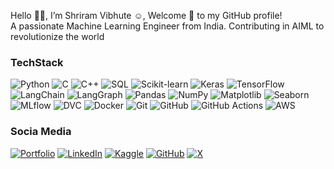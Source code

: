 Hello 👋🏻, I’m Shriram Vibhute ☺️, Welcome 🙏 to my GitHub profile!  
A passionate Machine Learning Engineer from India. Contributing in AIML to revolutionize the world<br>

### TechStack
![Python](https://img.shields.io/badge/python-3670A0?style=flat&logo=python&logoColor=ffdd54)
![C](https://img.shields.io/badge/c-%2300599C.svg?style=flat&logo=c&logoColor=white)
![C++](https://img.shields.io/badge/c++-%2300599C.svg?style=flat&logo=c%2B%2B&logoColor=white)
![SQL](https://img.shields.io/badge/sql-%2300f.svg?style=flat&logo=mysql&logoColor=white)
![Scikit-learn](https://img.shields.io/badge/scikit--learn-%23F7931E.svg?style=flat&logo=scikit-learn&logoColor=white)
![Keras](https://img.shields.io/badge/Keras-%23D00000.svg?style=flat&logo=Keras&logoColor=white)
![TensorFlow](https://img.shields.io/badge/TensorFlow-%23FF6F00.svg?style=flat&logo=TensorFlow&logoColor=white)
![LangChain](https://img.shields.io/badge/LangChain-%23000000.svg?style=flat&logo=chainlink&logoColor=white)
![LangGraph](https://img.shields.io/badge/LangGraph-%23FF6B35.svg?style=flat&logo=graphql&logoColor=white)
![Pandas](https://img.shields.io/badge/pandas-%23150458.svg?style=flat&logo=pandas&logoColor=white)
![NumPy](https://img.shields.io/badge/numpy-%23013243.svg?style=flat&logo=numpy&logoColor=white)
![Matplotlib](https://img.shields.io/badge/Matplotlib-%23ffffff.svg?style=flat&logo=Matplotlib&logoColor=black)
![Seaborn](https://img.shields.io/badge/seaborn-%2302579A.svg?style=flat&logo=seaborn&logoColor=white)
![MLflow](https://img.shields.io/badge/mlflow-%23d9ead3.svg?style=flat&logo=numpy&logoColor=blue)
![DVC](https://img.shields.io/badge/DVC-%23945dd6.svg?style=flat&logo=dataversioncontrol&logoColor=white)
![Docker](https://img.shields.io/badge/docker-%230db7ed.svg?style=flat&logo=docker&logoColor=white)
![Git](https://img.shields.io/badge/git-%23F14E32.svg?style=flat&logo=git&logoColor=white)
![GitHub](https://img.shields.io/badge/github-%23121011.svg?style=flat&logo=github&logoColor=white)
![GitHub Actions](https://img.shields.io/badge/github%20actions-%232671E5.svg?style=flat&logo=githubactions&logoColor=white)
![AWS](https://img.shields.io/badge/AWS-%23FF9900.svg?style=flat&logo=amazon-aws&logoColor=white)

### Socia Media
[![Portfolio](https://img.shields.io/badge/portfolio-%2300B8D9.svg?style=flat&logo=google-chrome&logoColor=white)](https://shriramportfolio-seven.vercel.app/) 
[![LinkedIn](https://img.shields.io/badge/linkedin-%230A66C2.svg?style=flat&logo=linkedin&logoColor=white)](https://www.linkedin.com/in/shriram-vibhute) 
[![Kaggle](https://img.shields.io/badge/kaggle-%230A1F44.svg?style=flat&logo=kaggle&logoColor=white)](https://www.kaggle.com/shriramvibhute)
[![GitHub](https://img.shields.io/badge/github-%23121011.svg?style=flat&logo=github&logoColor=white)](https://github.com/Shriram-Vibhute)
[![X](https://img.shields.io/badge/x-%231DA1F2.svg?style=flat&logo=x&logoColor=white)](https://x.com/im_forge_10)
